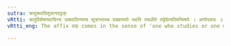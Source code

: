 ```yaml
---
sutra: क्रतूक्थादिसूत्रान्ताट्ठक्
vRtti: क्रतुविशेषणवाचिभ्य उक्थादिभ्यश्च सूत्रान्ताच्च ठक्प्रत्ययो भवति तदधीते तद्वेदेत्यस्मिन्विषये । अणोपवादः ॥
vRtti_eng: The affix ठक् comes in the sense of 'one who studies or one who understands', after the name of a sacrifice, after '_uktha_ &c', and after a stem ending with the word '_sutra_'.

---
```

